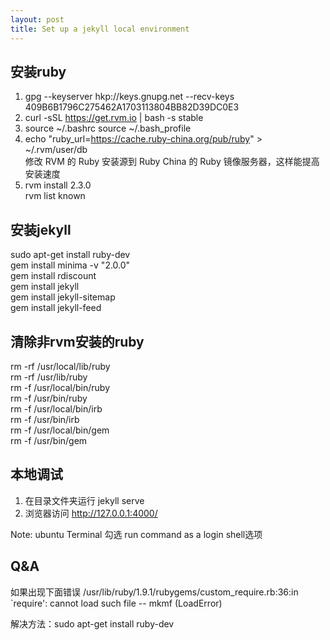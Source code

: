 ```yaml
---
layout: post
title: Set up a jekyll local environment
---
```


安装ruby
----
1.  gpg --keyserver hkp://keys.gnupg.net --recv-keys 409B6B1796C275462A1703113804BB82D39DC0E3
2.  curl -sSL https://get.rvm.io \| bash -s stable
3. source ~/.bashrc
source ~/.bash_profile
4. echo "ruby_url=https://cache.ruby-china.org/pub/ruby" > ~/.rvm/user/db  
修改 RVM 的 Ruby 安装源到 Ruby China 的 Ruby 镜像服务器，这样能提高安装速度
5. rvm install 2.3.0  
rvm list known


安装jekyll
---
sudo apt-get install ruby-dev  
gem install minima -v "2.0.0"  
gem install rdiscount  
gem install jekyll  
gem install jekyll-sitemap  
gem install jekyll-feed  


清除非rvm安装的ruby
---
rm -rf /usr/local/lib/ruby  
rm -rf /usr/lib/ruby  
rm -f /usr/local/bin/ruby  
rm -f /usr/bin/ruby  
rm -f /usr/local/bin/irb  
rm -f /usr/bin/irb  
rm -f /usr/local/bin/gem  
rm -f /usr/bin/gem  

本地调试
--
1. 在目录文件夹运行 jekyll serve
2. 浏览器访问 http://127.0.0.1:4000/

Note: ubuntu Terminal 勾选 run command as a login shell选项



Q&A
--
如果出现下面错误
/usr/lib/ruby/1.9.1/rubygems/custom_require.rb:36:in `require': cannot load such file -- mkmf (LoadError)

解决方法：sudo apt-get install ruby-dev


